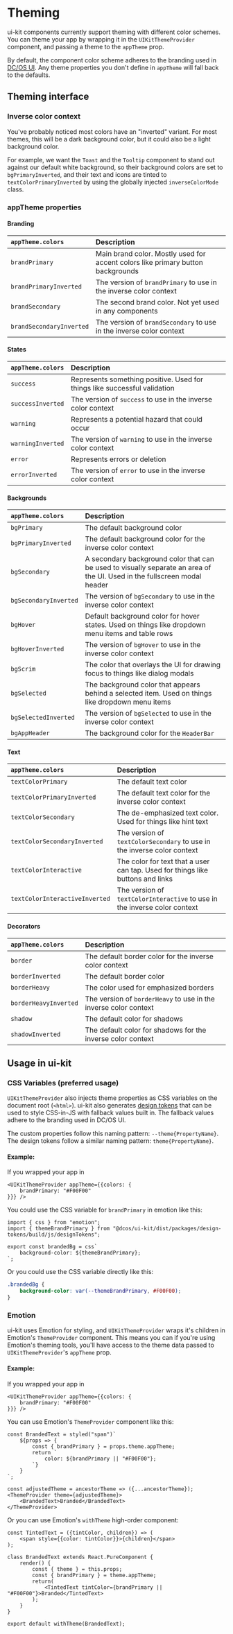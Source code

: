 # Theming

ui-kit components currently support theming with different color schemes. You can theme your app by wrapping it in the `UIKitThemeProvider` component, and passing a theme to the `appTheme` prop.

By default, the component color scheme adheres to the branding used in [DC/OS UI](https://github.com/dcos/dcos-ui). Any theme properties you don't define in `appTheme` will fall back to the defaults.

## Theming interface
### Inverse color context
You've probably noticed most colors have an "inverted" variant. For most themes, this will be a dark background color, but it could also be a light background color.

For example, we want the `Toast` and the `Tooltip` component to stand out against our default white background, so their background colors are set to `bgPrimaryInverted`, and their text and icons are tinted to `textColorPrimaryInverted` by using the globally injected `inverseColorMode` class.

### appTheme properties
#### Branding
| `appTheme.colors`        | Description                                                                     |
| :------------------------| :-------------------------------------------------------------------------------|
| `brandPrimary`           | Main brand color. Mostly used for accent colors like primary button backgrounds |
| `brandPrimaryInverted`   | The version of `brandPrimary` to use in the inverse color context |
| `brandSecondary`         | The second brand color. Not yet used in any components |
| `brandSecondaryInverted` | The version of `brandSecondary` to use in the inverse color context |


#### States
| `appTheme.colors` | Description                                                               |
| :-----------------| :-------------------------------------------------------------------------|
| `success`         | Represents something positive. Used for things like successful validation |
| `successInverted` | The version of `success` to use in the inverse color context              |
| `warning`         | Represents a potential hazard that could occur                            |
| `warningInverted` | The version of `warning` to use in the inverse color context              |
| `error`           | Represents errors or deletion                                             |
| `errorInverted`   | The version of `error` to use in the inverse color context                |

#### Backgrounds
| `appTheme.colors`     | Description                                                                   |
| :---------------------| :-----------------------------------------------------------------------------|
| `bgPrimary`           | The default background color |
| `bgPrimaryInverted`   | The default background color for the inverse color context                    |
| `bgSecondary`         | A secondary background color that can be used to visually separate an area of the UI. Used in the fullscreen modal header |
| `bgSecondaryInverted` | The version of `bgSecondary` to use in the inverse color context              |
| `bgHover`             | Default background color for hover states. Used on things like dropdown menu items and table rows |
| `bgHoverInverted`     | The version of `bgHover` to use in the inverse color context                  |
| `bgScrim`             | The color that overlays the UI for drawing focus to things like dialog modals |
| `bgSelected`          | The background color that appears behind a selected item. Used on things like dropdown menu items |
| `bgSelectedInverted`  | The version of `bgSelected` to use in the inverse color context               |
| `bgAppHeader`         | The background color for the `HeaderBar`                                      |

#### Text
| `appTheme.colors`              | Description                                                                    |
| :------------------------------| :------------------------------------------------------------------------------|
| `textColorPrimary`             | The default text color                                                         |
| `textColorPrimaryInverted`     | The default text color for the inverse color context                           |
| `textColorSecondary`           | The de-emphasized text color. Used for things like hint text                   |
| `textColorSecondaryInverted`   | The version of `textColorSecondary` to use in the inverse color context        |
| `textColorInteractive`         | The color for text that a user can tap. Used for things like buttons and links |
| `textColorInteractiveInverted` | The version of `textColorInteractive` to use in the inverse color context      |

#### Decorators
| `appTheme.colors`     | Description                                                      |
| :---------------------| :----------------------------------------------------------------|
| `border`              | The default border color for the inverse color context           |
| `borderInverted`      | The default border color                                         |
| `borderHeavy`         | The color used for emphasized borders                            |
| `borderHeavyInverted` | The version of `borderHeavy` to use in the inverse color context |
| `shadow`              | The default color for shadows                                    |
| `shadowInverted`      | The default color for shadows for the inverse color context      |

## Usage in ui-kit

### CSS Variables (preferred usage)
`UIKitThemeProvider` also injects theme properties as CSS variables on the document root (`<html>`). ui-kit also generates [design tokens]() that can be used to style CSS-in-JS with fallback values built in. The fallback values adhere to the branding used in DC/OS UI.

The custom properties follow this naming pattern: `--theme{PropertyName}`.
The design tokens follow a similar naming pattern: `theme{PropertyName}`.

#### Example:
If you wrapped your app in 
```JSX
<UIKitThemeProvider appTheme={{colors: {
    brandPrimary: "#F00F00"
}}} />
```


You could use the CSS variable for `brandPrimary` in emotion like this:
```JS
import { css } from "emotion";
import { themeBrandPrimary } from "@dcos/ui-kit/dist/packages/design-tokens/build/js/designTokens";

export const brandedBg = css`
    background-color: ${themeBrandPrimary};
`;
```

Or you could use the CSS variable directly like this:
```CSS
.brandedBg {
    background-color: var(--themeBrandPrimary, #F00F00);
}
```

### Emotion
ui-kit uses Emotion for styling, and `UIKitThemeProvider` wraps it's children in Emotion's `ThemeProvider` component. This means you can if you're using Emotion's theming tools, you'll have access to the theme data passed to `UIKitThemeProvider`'s `appTheme` prop.

#### Example:
If you wrapped your app in 
```JSX
<UIKitThemeProvider appTheme={{colors: {
    brandPrimary: "#F00F00"
}}} />
```

You can use Emotion's `ThemeProvider` component like this:
```JSX
const BrandedText = styled("span")`
    ${props => {
        const { brandPrimary } = props.theme.appTheme; 
        return `
            color: ${brandPrimary || "#F00F00"};
        `}
    }
`;

const adjustedTheme = ancestorTheme => ({...ancestorTheme});
<ThemeProvider theme={adjustedTheme}>
    <BrandedText>Branded</BrandedText>
</ThemeProvider>
```

Or you can use Emotion's `withTheme` high-order component:
```JSX
const TintedText = ({tintColor, children}) => (
    <span style={{color: tintColor}}>{children}</span>
);

class BrandedText extends React.PureComponent {
    render() {
        const { theme } = this.props;
        const { brandPrimary } = theme.appTheme;
        return(
            <TintedText tintColor={brandPrimary || "#F00F00"}>Branded</TintedText>
        );
    }
}

export default withTheme(BrandedText);
```
